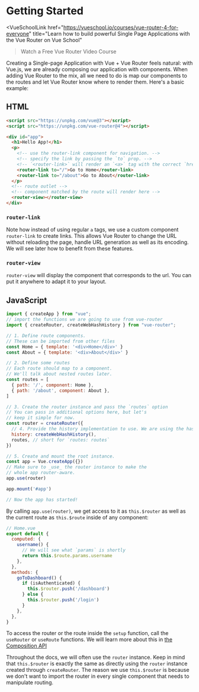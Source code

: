 # Getting Started

<VueSchoolLink
  href="https://vueschool.io/courses/vue-router-4-for-everyone"
  title="Learn how to build powerful Single Page Applications with the Vue Router on Vue School"
>Watch a Free Vue Router Video Course</VueSchoolLink>

Creating a Single-page Application with Vue + Vue Router feels natural: with Vue.js, we are already composing our application with components. When adding Vue Router to the mix, all we need to do is map our components to the routes and let Vue Router know where to render them. Here's a basic example:

## HTML

```html
<script src="https://unpkg.com/vue@3"></script>
<script src="https://unpkg.com/vue-router@4"></script>

<div id="app">
  <h1>Hello App!</h1>
  <p>
    <!-- use the router-link component for navigation. -->
    <!-- specify the link by passing the `to` prop. -->
    <!-- `<router-link>` will render an `<a>` tag with the correct `href` attribute -->
    <router-link to="/">Go to Home</router-link>
    <router-link to="/about">Go to About</router-link>
  </p>
  <!-- route outlet -->
  <!-- component matched by the route will render here -->
  <router-view></router-view>
</div>
```

### `router-link`

Note how instead of using regular `a` tags, we use a custom component `router-link` to create links. This allows Vue Router to change the URL without reloading the page, handle URL generation as well as its encoding. We will see later how to benefit from these features.

### `router-view`

`router-view` will display the component that corresponds to the url. You can put it anywhere to adapt it to your layout.

## JavaScript

```js
import { createApp } from "vue";
// import the functions we are going to use from vue-router
import { createRouter, createWebHashHistory } from "vue-router";

// 1. Define route components.
// These can be imported from other files
const Home = { template: '<div>Home</div>' }
const About = { template: '<div>About</div>' }

// 2. Define some routes
// Each route should map to a component.
// We'll talk about nested routes later.
const routes = [
  { path: '/', component: Home },
  { path: '/about', component: About },
]

// 3. Create the router instance and pass the `routes` option
// You can pass in additional options here, but let's
// keep it simple for now.
const router = createRouter({
  // 4. Provide the history implementation to use. We are using the hash history for simplicity here.
  history: createWebHashHistory(),
  routes, // short for `routes: routes`
})

// 5. Create and mount the root instance.
const app = Vue.createApp({})
// Make sure to _use_ the router instance to make the
// whole app router-aware.
app.use(router)

app.mount('#app')

// Now the app has started!
```

By calling `app.use(router)`, we get access to it as `this.$router` as well as the current route as `this.$route` inside of any component:

```js
// Home.vue
export default {
  computed: {
    username() {
      // We will see what `params` is shortly
      return this.$route.params.username
    },
  },
  methods: {
    goToDashboard() {
      if (isAuthenticated) {
        this.$router.push('/dashboard')
      } else {
        this.$router.push('/login')
      }
    },
  },
}
```

To access the router or the route inside the `setup` function, call the `useRouter` or `useRoute` functions. We will learn more about this in [the Composition API](./advanced/composition-api.md#accessing-the-router-and-current-route-inside-setup)

Throughout the docs, we will often use the `router` instance. Keep in mind that `this.$router` is exactly the same as directly using the `router` instance created through `createRouter`. The reason we use `this.$router` is because we don't want to import the router in every single component that needs to manipulate routing.
